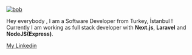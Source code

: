 
[![bob](https://thumbs.gfycat.com/BleakHarmfulCopperbutterfly-size_restricted.gif "bob")](https://thumbs.gfycat.com/BleakHarmfulCopperbutterfly-size_restricted.gif "bob")

Hey everybody , I am a Software Developer from Turkey, İstanbul ! 
<br />
Currently I am working as full stack developer with **Next.js**, **Laravel** and **NodeJS(Express)**. 

[My Linkedin](https://www.linkedin.com/in/erhan-a%C5%9F%C4%B1k-8a8875206 "My Linkedin") 

